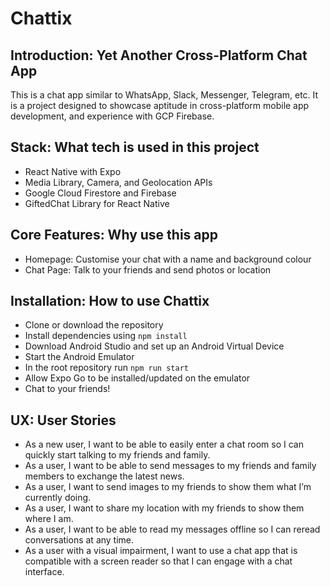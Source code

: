 # Chattix
## Introduction: Yet Another Cross-Platform Chat App
This is a chat app similar to WhatsApp, Slack, Messenger, Telegram, etc. It is a project designed to showcase aptitude in cross-platform mobile app development, and experience with GCP Firebase. 

## Stack: What tech is used in this project
- React Native with Expo
- Media Library, Camera, and Geolocation APIs
- Google Cloud Firestore and Firebase
- GiftedChat Library for React Native

## Core Features: Why use this app
- Homepage: Customise your chat with a name and background colour
- Chat Page: Talk to your friends and send photos or location

## Installation: How to use Chattix
- Clone or download the repository
- Install dependencies using `npm install`
- Download Android Studio and set up an Android Virtual Device
- Start the Android Emulator
- In the root repository run `npm run start`
- Allow Expo Go to be installed/updated on the emulator
- Chat to your friends!

## UX: User Stories
- As a new user, I want to be able to easily enter a chat room so I can quickly start talking to my friends and family.
- As a user, I want to be able to send messages to my friends and family members to exchange the latest news.
- As a user, I want to send images to my friends to show them what I’m currently doing.
- As a user, I want to share my location with my friends to show them where I am.
- As a user, I want to be able to read my messages offline so I can reread conversations at any time.
- As a user with a visual impairment, I want to use a chat app that is compatible with a screen reader so that I can engage with a chat interface.

